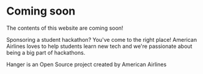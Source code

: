 # Coming soon
The contents of this website are coming soon!

Sponsoring a student hackathon? You've come to the right place! American Airlines loves to help students learn new tech and we're passionate about being a big part of hackathons.

Hanger is an Open Source project created by American Airlines